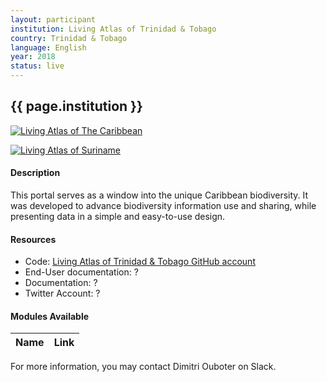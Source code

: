 ```yaml
---
layout: participant
institution: Living Atlas of Trinidad & Tobago
country: Trinidad & Tobago
language: English
year: 2018
status: live
---
```


## {{ page.institution }}

[![Living Atlas of The Caribbean](../assets/img/participants/living-atlas-caribbean.png)](http://lac.uvs.edu/)

[![Living Atlas of Suriname](../assets/img/participants/living-atlas-trinidad-tobago.png)](http://lac.uvs.edu/index.php/sr/)

#### Description 
This portal serves as a window into the unique Caribbean biodiversity. It was developed to advance biodiversity information use and sharing, while presenting data in a simple and easy-to-use design.

#### Resources

- Code: [Living Atlas of Trinidad & Tobago GitHub account]()
- End-User documentation: ?
- Documentation: ?
- Twitter Account: ?

#### Modules Available 

| Name              | Link                                                                       | 
| ------------------|----------------------------------------------------------------------------|



For more information, you may contact Dimitri Ouboter on Slack.
